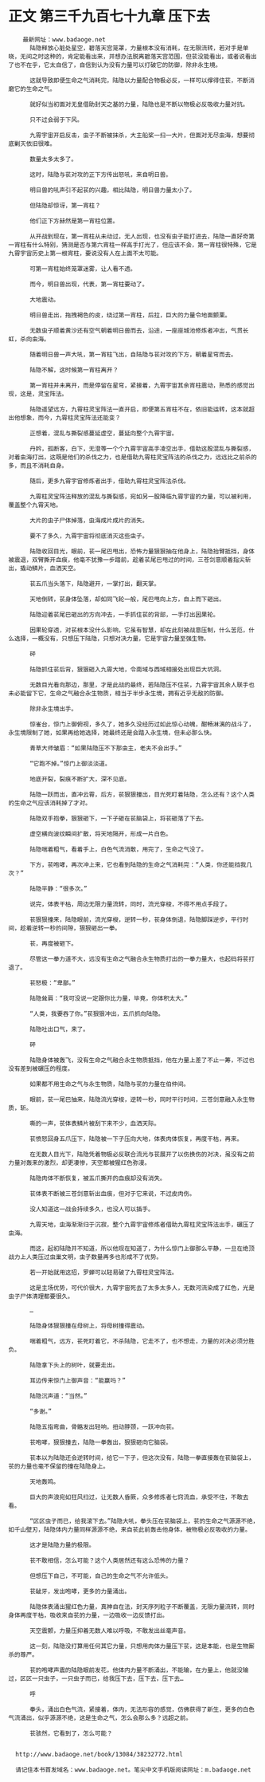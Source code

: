 # 正文 第三千九百七十九章 压下去
        最新网址：www.badaoge.net
          陆隐释放心脏处星空，碧落天宫笼罩，力量根本没有消耗，在无限流转，若对手是单晓，无间之时这种的，肯定能看出来，并想办法脱离碧落天宫范围，但苌没能看出，或者说看出了也不在乎，它太自信了，自信到认为没有力量可以打破它的防御，除非永生境。
      
          这就导致即便生命之气消耗完，陆隐以力量配合物极必反，一样可以撑得住苌，不断消磨它的生命之气。
      
          就好似当初面对无皇借助封天之基的力量，陆隐也是不断以物极必反吸收力量对抗。
      
          只不过会弱于下风。
      
          九霄宇宙开启反击，虫子不断被抹杀，大主船桨一扫一大片，但面对无尽虫海，想要彻底剿灭依旧很难。
      
          数量太多太多了。
      
          这时，陆隐与苌对攻的正下方传出怒吼，来自明日兽。
      
          明日兽的吼声引不起苌的兴趣，相比陆隐，明日兽力量太小了。
      
          但陆隐却惊讶，第一宵柱？
      
          他们正下方赫然是第一宵柱位置。
      
          从开战到现在，第一宵柱从未动过，无人出现，也没有虫子能打进去，陆隐一直好奇第一宵柱有什么特别，猜测是否与第六宵柱一样高手打光了，但应该不会，第一宵柱很特殊，它是九霄宇宙历史上第一根宵柱，要说没有人在上面不太可能。
      
          可第一宵柱始终笼罩迷雾，让人看不透。
      
          而今，明日兽出现，代表，第一宵柱要动了。
      
          大地震动。
      
          明日兽走出，拖拽褐色的皮，绕过第一宵柱，后拉，巨大的力量令地面颤栗。
      
          无数虫子顺着黄沙还有空气朝着明日兽而去，沿途，一座座城池修炼者冲出，气贯长虹，杀向虫海。
      
          随着明日兽一声大吼，第一宵柱飞出，自陆隐与苌对攻的下方，朝着星穹而去。
      
          陆隐不解，这时候第一宵柱离开？
      
          第一宵柱并未离开，而是停留在星穹，紧接着，九霄宇宙其余宵柱震动，熟悉的感觉出现，这是，灵宝阵法。
      
          陆隐遥望远方，九霄柱灵宝阵法一直开启，即便第五宵柱不在，依旧能运转，这本就超出他想象，而今，九霄柱灵宝阵法还能变？
      
          正想着，混乱与撕裂感蔓延虚空，蔓延向整个九霄宇宙。
      
          丹妗，孤断客，白下，无澄等一个个九霄宇宙高手凌空出手，借助这股混乱与撕裂感，对着虫海打出，这既是他们的杀伐之力，也是借助九霄柱灵宝阵法的杀伐之力，远远比之前杀的多，而且不消耗自身。
      
          随后，更多九霄宇宙修炼者出手，借助九霄柱灵宝阵法杀伐。
      
          九霄柱灵宝阵法释放的混乱与撕裂感，宛如另一股降临九霄宇宙的力量，可以被利用，覆盖整个九霄天地。
      
          大片的虫子尸体掉落，虫海成片成片的消失。
      
          要不了多久，九霄宇宙将彻底消灭这些虫子。
      
          陆隐收回目光，眼前，苌一尾巴甩出，恐怖力量狠狠抽在他身上，陆隐抬臂抵挡，身体被震退，双臂撕开血痕，他毫不犹豫一步踏前，趁着苌尾巴甩过的时间，三苍剑意顺着指尖斩出，撬动鳞片，血洒天空。
      
          苌五爪当头落下，陆隐避开，一掌打出，翻天掌。
      
          天地倒转，苌身体坠落，却如同飞轮一般，尾巴甩向上方，自上而下砸出。
      
          陆隐迎着苌尾巴砸出的方向冲去，一手抓住苌的背部，一手打出因果轮。
      
          因果轮穿透，对苌根本没什么影响，它虽有智慧，却在此刻被战意压制，什么苦厄，什么选择，一概没有，只想压下陆隐，只想对决力量，它是宇宙力量至强生物。
      
          砰
      
          陆隐抓住苌后背，狠狠砸入九霄大地，令南域与西域相接处出现巨大坑洞。
      
          无数目光看向那边，那里，才是此战的最终，若陆隐压不住苌，九霄宇宙其余人联手也未必能留下它，生命之气融合永生物质，相当于半步永生境，拥有近乎无敌的防御。
      
          除非永生境出手。
      
          惊雀台，惊门上御俯视，多久了，她多久没经历过如此惊心动魄，酣畅淋漓的战斗了，永生境限制了她，如果再给她选择，她最终还是会踏入永生境，但未必那么快。
      
          青草大师皱眉：“如果陆隐压不下那虫主，老夫不会出手。”
      
          “它跑不掉。”惊门上御淡淡道。
      
          地底开裂，裂痕不断扩大，深不见底。
      
          陆隐一跃而出，直冲云霄，后方，苌狠狠撞出，目光死盯着陆隐，怎么还有？这个人类的生命之气应该消耗掉了才对。
      
          陆隐双手抱拳，狠狠砸下，一下子砸在苌脑袋上，将苌砸落了下去。
      
          虚空横向波纹瞬间扩散，将天地隔开，形成一片白色。
      
          陆隐喘着粗气，看着手上，白色气流消散，用完了，生命之气没了。
      
          下方，苌咆哮，再次冲上来，它也看到陆隐的生命之气消耗完：“人类，你还能挡我几次？”
      
          陆隐平静：“很多次。”
      
          说完，体表干枯，周边无限力量流转，同时，流光穿梭，不得不用点手段了。
      
          苌狠狠撞来，陆隐眼前，流光穿梭，逆转一秒，苌身体倒退，陆隐脚踩逆步，平行时间，趁着逆转一秒的间隙，狠狠砸出一拳。
      
          苌，再度被砸下。
      
          尽管这一拳力道不大，远没有生命之气融合永生物质打出的一拳力量大，也起码将苌打退了。
      
          苌怒极：“卑鄙。”
      
          陆隐耸肩：“我可没说一定跟你比力量，毕竟，你体积太大。”
      
          “人类，我要吞了你。”苌狠狠冲出，五爪抓向陆隐。
      
          陆隐吐出口气，来了。
      
          砰
      
          陆隐身体被轰飞，没有生命之气融合永生物质抵挡，他在力量上差了不止一筹，不过也没有差到被碾压的程度。
      
          如果都不用生命之气与永生物质，陆隐与苌的力量在伯仲间。
      
          眼前，苌一尾巴抽来，陆隐流光穿梭，逆转一秒，同时平行时间，三苍剑意融入永生物质，斩。
      
          嘶的一声，苌体表鳞片被刮下来不少，血洒天际。
      
          苌愤怒回身五爪压下，陆隐被一下子压向大地，体表肉体恢复，再度干枯，再来。
      
          在无数人目光下，陆隐凭着物极必反联合流光与苌展开了以伤换伤的对决，虽没有之前力量对轰来的激烈，却更凄惨，天空都被猩红色弥漫。
      
          陆隐肉体不断恢复，被五爪撕开的血痕却没有消失。
      
          苌体表不断被三苍剑意斩出血痕，但对于它来说，不过皮肉伤。
      
          没人知道这一战会持续多久，也没人可以插手。
      
          九霄天地，虫海渐渐归于沉寂，整个九霄宇宙修炼者借助九霄柱灵宝阵法出手，碾压了虫海。
      
          而这，起初陆隐并不知道，所以他现在知道了，为什么惊门上御那么平静，一旦在绝顶战力上人类压过虫巢文明，虫子数量再多也形成不了优势。
      
          若一开始就用这招，罗蝉可以轻易破了九霄柱灵宝阵法。
      
          这是主场优势，可代价很大，九霄宇宙死去了太多太多人，无数河流染成了红色，光是虫子尸体清理都要很久。
      
          …
      
          陆隐身体狠狠撞在母树上，将母树撞得震动。
      
          喘着粗气，远方，苌死盯着它，不杀陆隐，它走不了，也不想走，力量的对决必须分胜负。
      
          陆隐拿下头上的树叶，就要走出。
      
          耳边传来惊门上御声音：“能赢吗？”
      
          陆隐沉声道：“当然。”
      
          “多谢。”
      
          陆隐五指弯曲，骨骼发出轻响，扭动脖颈，一跃冲向苌。
      
          苌咆哮，狠狠撞去，陆隐一拳轰出，狠狠砸向它脑袋。
      
          苌本以为陆隐还会逆转时间，给它一下子，但这次没有，陆隐一拳直接轰在苌脑袋上，苌的力量也毫不保留的撞在陆隐身上。
      
          天地轰鸣。
      
          巨大的声浪宛如狂风扫过，让无数人昏厥，众多修炼者七窍流血，承受不住，不敢去看。
      
          “区区虫子而已，给我滚下去。”陆隐大吼，拳头压在苌脑袋上，苌的生命之气源源不绝，如千山壁刃，陆隐体内力量同样源源不绝，来自苌此前轰击他身体，被物极必反吸收的力量。
      
          这才是陆隐力量的极限。
      
          苌不敢相信，怎么可能？这个人类居然还有这么恐怖的力量？
      
          但想压下自己，不可能，自己的生命之气不允许低头。
      
          苌龇牙，发出咆哮，更多的力量涌出。
      
          陆隐体表涌出猩红色力量，真神自在法，封天序列粒子不断覆盖，无限力量流转，同时身体再度干枯，吸收来自苌的力量，一边吸收一边反馈打出。
      
          天空震颤，力量压抑着无数人难以呼吸，不敢发出丝毫声音。
      
          这一刻，陆隐没打算用任何其它力量，只想用肉体力量压下苌，这是本能，也是生物厮杀的尊严。
      
          苌的咆哮声震的陆隐眼前发花，他体内力量不断涌出，不能输，在力量上，他就没输过，区区一只虫子，一只虫子而已，给我压下去，压下去，压下去…
      
          呼
      
          拳头，涌出白色气流，紧接着，体内，无法形容的感觉，仿佛获得了新生，更多的白色气流涌出，似乎源源不绝，这是生命之气，怎么会那么多？远超之前。
      
          苌骇然，它看到了，怎么可能？
      
      
      http://www.badaoge.net/book/13084/38232772.html
      
      请记住本书首发域名：www.badaoge.net。笔尖中文手机版阅读网址：m.badaoge.net